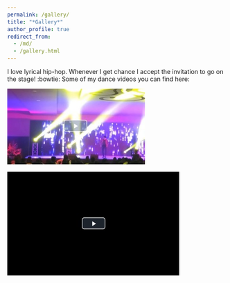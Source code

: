 ```yaml
---
permalink: /gallery/
title: "*Gallery*"
author_profile: true
redirect_from: 
  - /md/
  - /gallery.html
---
```

I love lyrical hip-hop. Whenever I get chance I accept the invitation to go on the stage! 
:bowtie: Some of my dance videos you can find here: 

[![Watch the video](video3.jpg)](https://my.pcloud.com/publink/show?code=XZCqAMkZurFN6yzrW24qfiYOp5g8Izqq1ad7)

[![Watch the video](video4.jpg)](https://my.pcloud.com/publink/show?code=XZltAMkZOlUm7IKQgzbce4ErRGA7RFsjlGLk)




